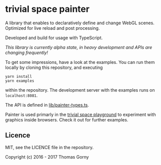 # trivial space painter

A library that enables to declaratively define and change WebGL scenes.
Optimized for live reload and post processing.

Developed and build for usage with TypeScript.

*This library is currently alpha state, in heavy development and APIs are changing frequently!*

To get some impressions, have a look at the examples. You can run them locally by cloning this repository,
and executing

	yarn install
	yarn examples

within the repository. The development server with the examples runs on `localhost:8081`.

The API is defined in [lib/painter-types.ts](https://github.com/trivial-space/painter/blob/master/lib/painter-types.ts).

Painter is used primarly in the [trivial space playground](https://github.com/trivial-space/playground) to experiment with graphics inside browsers. Check it out for further examples.

## Licence

MIT, see the LICENCE file in the repository.

Copyright (c) 2016 - 2017 Thomas Gorny
